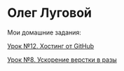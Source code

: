 

# Олег Луговой


Мои домашние задания:

[Урок №12. Хостинг от GitHub](https://ozlugovo.github.io/lesson_12/index.html "Урок №12. Хостинг от GitHub")

[Урок №8. Ускорение верстки в разы](https://ozlugovo.github.io/lesson_8/src/index.html "Урок №8. ")
